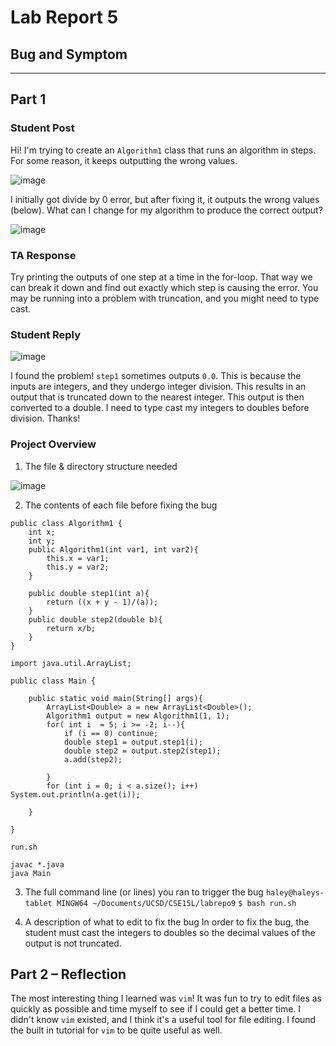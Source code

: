 # Lab Report 5
## Bug and Symptom
---
## Part 1
### Student Post
Hi! I'm trying to create an `Algorithm1` class that runs an algorithm in steps. For some reason, it keeps outputting the wrong values. 

![image](https://github.com/haley-gilmartin-chen/cse15l-lab-reports/assets/147003402/5b6fe734-009b-4c5f-82e0-baa5bec52eb8)


I initially got divide by 0 error, but after fixing it, it outputs the wrong values (below). What can I change for my algorithm to produce the correct output?

![image](https://github.com/haley-gilmartin-chen/cse15l-lab-reports/assets/147003402/027ed898-e6bb-4722-8b3d-31c349e86885)


### TA Response
Try printing the outputs of one step at a time in the for-loop. That way we can break it down and find out exactly which step is causing the error. You may be running into a problem with truncation, and you might need to type cast.

### Student Reply


![image](https://github.com/haley-gilmartin-chen/cse15l-lab-reports/assets/147003402/e82c6a63-0659-443a-8126-95a82fa7bcdf)


I found the problem! `step1` sometimes outputs `0.0`. This is because the inputs are integers, and they undergo integer division. This results in an output that is truncated down to the nearest integer. This output is then converted to a double. I need to type cast my integers to doubles before division. Thanks!

### Project Overview

1. The file & directory structure needed

   
![image](https://github.com/haley-gilmartin-chen/cse15l-lab-reports/assets/147003402/059805ba-26c4-430c-a58f-1ffb24cdc6dd)

2. The contents of each file before fixing the bug
```
public class Algorithm1 {
    int x;
    int y;
    public Algorithm1(int var1, int var2){
        this.x = var1;
        this.y = var2;
    }

    public double step1(int a){
        return ((x + y - 1)/(a));
    }
    public double step2(double b){
        return x/b;
    }
}
```

```
import java.util.ArrayList;

public class Main {

    public static void main(String[] args){
        ArrayList<Double> a = new ArrayList<Double>();
        Algorithm1 output = new Algorithm1(1, 1);
        for( int i  = 5; i >= -2; i--){
            if (i == 0) continue;
            double step1 = output.step1(i);
            double step2 = output.step2(step1);
            a.add(step2);
            
        }
        for (int i = 0; i < a.size(); i++) System.out.println(a.get(i));
        
    }
    
}
```
`run.sh`
```
javac *.java
java Main
```

3. The full command line (or lines) you ran to trigger the bug
`haley@haleys-tablet MINGW64 ~/Documents/UCSD/CSE15L/labrepo9`
`$ bash run.sh`

4. A description of what to edit to fix the bug
In order to fix the bug, the student must cast the integers to doubles so the decimal values of the output is not truncated.

## Part 2 – Reflection

The most interesting thing I learned was `vim`! It was fun to try to edit files as quickly as possible and time myself to see if I could get a better time. I didn't know `vim` existed, and I think it's a useful tool for file editing. I found the built in tutorial for `vim` to be quite useful as well.
   
